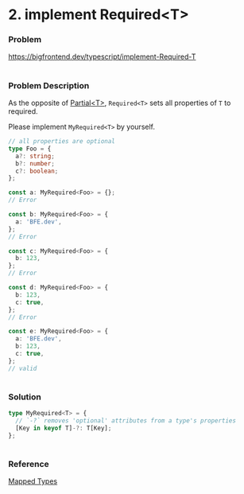 # 2. implement Required\<T\>

### Problem

https://bigfrontend.dev/typescript/implement-Required-T

#

### Problem Description

As the opposite of [Partial\<T\>](https://bigfrontend.dev/typescript/implement-Partial-T), `Required<T>` sets all properties of `T` to required.

Please implement `MyRequired<T>` by yourself.

```ts
// all properties are optional
type Foo = {
  a?: string;
  b?: number;
  c?: boolean;
};

const a: MyRequired<Foo> = {};
// Error

const b: MyRequired<Foo> = {
  a: 'BFE.dev',
};
// Error

const c: MyRequired<Foo> = {
  b: 123,
};
// Error

const d: MyRequired<Foo> = {
  b: 123,
  c: true,
};
// Error

const e: MyRequired<Foo> = {
  a: 'BFE.dev',
  b: 123,
  c: true,
};
// valid
```

#

### Solution

```ts
type MyRequired<T> = {
  // `-?` removes 'optional' attributes from a type's properties
  [Key in keyof T]-?: T[Key];
};
```

#

### Reference

[Mapped Types](https://www.typescriptlang.org/docs/handbook/2/mapped-types.html)
